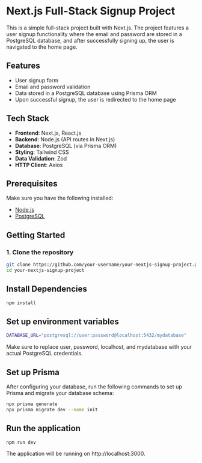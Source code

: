 # Next.js Full-Stack Signup Project

This is a simple full-stack project built with Next.js. The project features a user signup functionality where the email and password are stored in a PostgreSQL database, and after successfully signing up, the user is navigated to the home page.

## Features

- User signup form
- Email and password validation
- Data stored in a PostgreSQL database using Prisma ORM
- Upon successful signup, the user is redirected to the home page

## Tech Stack

- **Frontend**: Next.js, React.js
- **Backend**: Node.js (API routes in Next.js)
- **Database**: PostgreSQL (via Prisma ORM)
- **Styling**: Tailwind CSS
- **Data Validation**: Zod
- **HTTP Client**: Axios

## Prerequisites

Make sure you have the following installed:

- [Node.js](https://nodejs.org/)
- [PostgreSQL](https://www.postgresql.org/)

## Getting Started

### 1. Clone the repository

```bash
git clone https://github.com/your-username/your-nextjs-signup-project.git
cd your-nextjs-signup-project
```

## Install Dependencies
```bash
npm install
```

##  Set up environment variables

```bash
DATABASE_URL="postgresql://user:password@localhost:5432/mydatabase"
```

Make sure to replace user, password, localhost, and mydatabase with your actual PostgreSQL credentials.

## Set up Prisma

After configuring your database, run the following commands to set up Prisma and migrate your database schema:

```bash
npx prisma generate
npx prisma migrate dev --name init
```

##  Run the application

```bash
npm run dev
```

The application will be running on http://localhost:3000.